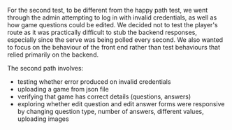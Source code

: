 For the second test, to be different from the happy path test, we went through the admin attempting to log in with invalid credentials, as well as how game questions could be edited. We decided not to test the player's route as it was practically difficult to stub the backend responses, especially since the serve was being polled every second. We also wanted to focus on the behaviour of the front end rather than test behaviours that relied primarily on the backend.

The second path involves:
- testing whether error produced on invalid credentials
- uploading a game from json file 
- verifying that game has correct details (questions, answers)
- exploring whether edit question and edit answer forms were responsive by changing question type, number of answers, different values, uploading images
